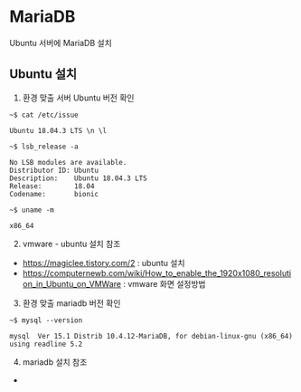# MariaDB
Ubuntu 서버에 MariaDB 설치

## Ubuntu 설치
1. 환경 맞출 서버 Ubuntu 버전 확인
```
~$ cat /etc/issue

Ubuntu 18.04.3 LTS \n \l
```
```
~$ lsb_release -a

No LSB modules are available.
Distributor ID: Ubuntu
Description:    Ubuntu 18.04.3 LTS
Release:        18.04
Codename:       bionic
```
```
~$ uname -m

x86_64
```

2. vmware - ubuntu 설치 참조
- https://magiclee.tistory.com/2 : ubuntu 설치
- https://computernewb.com/wiki/How_to_enable_the_1920x1080_resolution_in_Ubuntu_on_VMWare : vmware 화면 설정방법

3. 환경 맞출 mariadb 버전 확인
```
~$ mysql --version

mysql  Ver 15.1 Distrib 10.4.12-MariaDB, for debian-linux-gnu (x86_64) using readline 5.2
```

4. mariadb 설치 참조
- 
